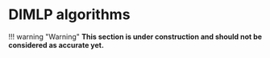 # DIMLP algorithms

!!! warning "Warning"
    **This section is under construction and should not be considered as accurate yet.**